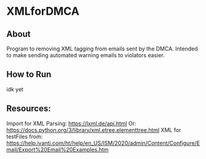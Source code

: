 # XMLforDMCA

## About
Program to removing XML tagging from emails sent by the DMCA. 
Intended to make sending automated warning emails to violators easier. 

## How to Run
idk yet

## Resources:

Import for XML Parsing: https://lxml.de/api.html
Or: https://docs.python.org/3/library/xml.etree.elementtree.html
XML for testFiles from: https://help.ivanti.com/ht/help/en_US/ISM/2020/admin/Content/Configure/Email/Export%20Email%20Examples.htm
